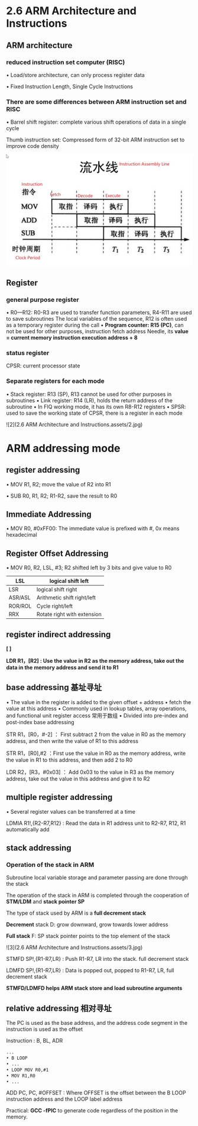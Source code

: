 # 2.6 ARM Architecture and Instructions



## ARM architecture

### **reduced instruction set computer** (RISC)

• Load/store architecture, can only process register data

• Fixed Instruction Length, Single Cycle Instructions

### There are some differences between ARM instruction set and RISC

• Barrel shift register: complete various shift operations of data in a single cycle

Thumb instruction set: Compressed form of 32-bit ARM instruction set to improve code density

![1](https://github.com/knightsummon/Computer-System-Architecture-and-ARM-Assembly-Language/blob/main/2.6%20ARM%20Architecture%20and%20Instructions/2.6%20ARM%20Architecture%20and%20Instructions.assets/1.jpg)



## Register

### general purpose register

• R0—R12: R0-R3 are used to transfer function parameters, R4-R11 are used to save subroutines
The local variables of the sequence, R12 is often used as a temporary register during the call
• **Program counter: R15 (PC)**, can not be used for other purposes, instruction fetch address
Needle, its **value = current memory instruction execution address + 8**

### status register

CPSR: current processor state

### Separate registers for each mode

• Stack register: R13 (SP), R13 cannot be used for other purposes in subroutines
• Link register: R14 (LR), holds the return address of the subroutine
• In FIQ working mode, it has its own R8-R12 registers
• SPSR: used to save the working state of CPSR, there is a register in each mode

![2](2.6 ARM Architecture and Instructions.assets/2.jpg)



# ARM addressing mode



## register addressing

• MOV R1, R2; move the value of R2 into R1

• SUB R0, R1, R2; R1-R2, save the result to R0

## Immediate Addressing

• MOV R0, #0xFF00: The immediate value is prefixed with #, 0x means hexadecimal

## Register Offset Addressing

• MOV R0, R2, LSL, #3; R2 shifted left by 3 bits and give value to R0

| LSL     | logical shift left          |
| ------- | --------------------------- |
| LSR     | logical shift right         |
| ASR/ASL | Arithmetic shift right/left |
| ROR/ROL | Cycle right/left            |
| RRX     | Rotate right with extension |

## **register indirect addressing**

**[ ]**

**LDR R1，[R2] : Use the value in R2 as the memory address, take out the data in the memory address and send it to R1**

## base addressing 基址寻址

• The value in the register is added to the given offset + address
• fetch the value at this address
• Commonly used in lookup tables, array operations, and functional unit register access 常用于数组
• Divided into pre-index and post-index base addressing

STR R1，[R0，#-2] ： First subtract 2 from the value in R0 as the memory address, and then write the value of R1 to this address

STR R1，[R0],#2 ：First use the value in R0 as the memory address, write the value in R1 to this address, and then add 2 to R0

LDR R2，[R3，#0x03] ： Add 0x03 to the value in R3 as the memory address, take out the value in this address and give it to R2

## multiple register addressing

• Several register values can be transferred at a time

LDMIA R1!,{R2-R7,R12} : Read the data in R1 address unit to R2-R7, R12, R1 automatically add

## stack addressing

### Operation of the stack in ARM

Subroutine local variable storage and parameter passing are done through the stack

The operation of the stack in ARM is completed through the cooperation of **STM/LDM** and **stack pointer SP**

The type of stack used by ARM is a **full decrement stack**

**Decrement** stack D: grow downward, grow towards lower address

**Full stack** F: SP stack pointer points to the top element of the stack

![3](2.6 ARM Architecture and Instructions.assets/3.jpg)

STMFD SP!,{R1-R7,LR} : Push R1-R7, LR into the stack. full decrement stack

LDMFD SP!,{R1-R7,LR} : Data is popped out, popped to R1-R7, LR, full decrement stack

**STMFD/LDMFD helps ARM stack store and load subroutine arguments**



## relative addressing 相对寻址

The PC is used as the base address, and the address code segment in the instruction is used as the offset

Instruction : B, BL, ADR

```
...
• B LOOP
• ...
• LOOP MOV R0,#1
• MOV R1,R0
• ...

```

ADD PC, PC, #OFFSET : Where OFFSET is the offset between the B LOOP instruction address and the LOOP label address

Practical: **GCC -fPIC** to generate code regardless of the position in the memory.

